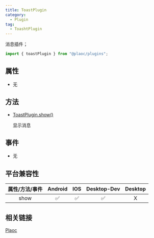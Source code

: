 ```yaml
---
title: ToastPlugin
category:
  - Plugin
tag:
  - ToashtPlugin
---
```


消息插件；

```js
import { toastPlugin } from "@plaoc/plugins";
```

## 属性

  - 无

## 方法

  - [ToastPlugin.show()](./show.md)

    显示消息

## 事件

  - 无

## 平台兼容性

| 属性/方法/事件 | Android | IOS | Desktop-Dev | Desktop |
|:------------:|:-------:|:---:|:-----------:|:-------:|
| show         | ✅      | ✅  | ✅           | X       |

## 相关链接

[Plaoc](../../)


